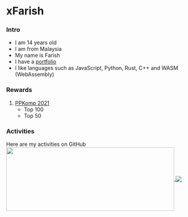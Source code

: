 # xFarish
### Intro
* I am 14 years old
* I am from Malaysia
* My name is Farish
* I have a [portfolio](https://xfarish.github.io/Portfolio/)
* I like languages such as JavaScript, Python, Rust, C++ and WASM (WebAssembly)

### Rewards
1. [PPKomp 2021](https://www.ppkomp.com.my/2021-pertandingan.htm)
    * Top 100
    * Top 50

### Activities
Here are my activities on GitHub\
<a href="https://github-readme-stats.vercel.app/api?username=xFarish&theme=merko&show_icons=true&bg_color=0D1117&hide_border=true">
  <img width=450 height=170 align="center" src="https://github-readme-stats.vercel.app/api?username=xFarish&theme=merko&show_icons=true&bg_color=0D1117&hide_border=true" />
</a>
<a href="https://github-readme-stats.vercel.app/api/top-langs/?username=xFarish&theme=merko&layout=compact&bg_color=0D1117&hide_border=true">
  <img align="center" src="https://github-readme-stats.vercel.app/api/top-langs/?username=xFarish&theme=merko&layout=compact&bg_color=0D1117&hide_border=true&langs_count=10" />
</a>
